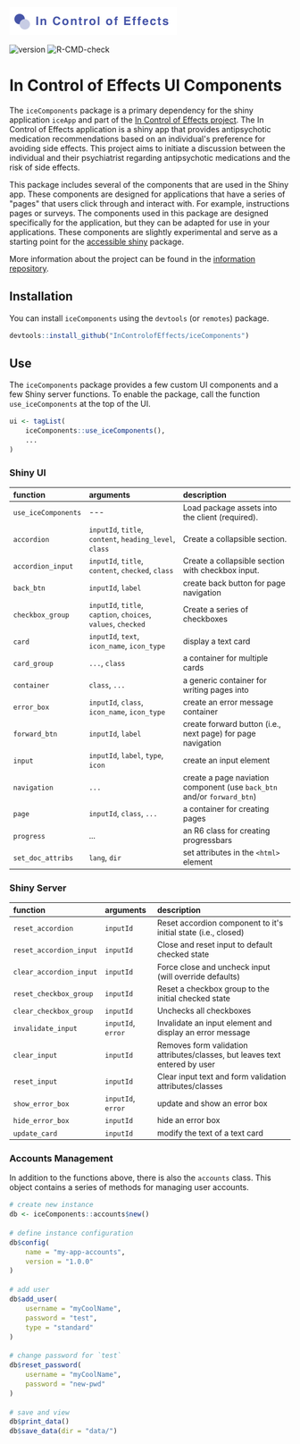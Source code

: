 ![The In Control of Effects project](incontrolofeffects.png)

<!-- badges: start -->
![version](https://img.shields.io/github/package-json/v/InControlofEffects/iceComponents/prod?color=%235ABCB9)
![R-CMD-check](https://github.com/InControlofEffects/iceComponents/workflows/R-CMD-check/badge.svg)
<!-- badges: end -->

# In Control of Effects UI Components

The `iceComponents` package is a primary dependency for the shiny application `iceApp` and part of the [In Control of Effects project](https://github.com/InControlofEffects). The In Control of Effects application is a shiny app that provides antipsychotic medication recommendations based on an individual's preference for avoiding side effects. This project aims to initiate a discussion between the individual and their psychiatrist regarding antipsychotic medications and the risk of side effects.

This package includes several of the components that are used in the Shiny app. These components are designed for applications that have a series of "pages" that users click through and interact with. For example, instructions pages or surveys. The components used in this package are designed specifically for the application, but they can be adapted for use in your applications. These components are slightly experimental and serve as a starting point for the [accessible shiny](https://github.com/davidruvolo51/accessibleshiny) package.

More information about the project can be found in the [information repository](https://github.com/InControlofEffects/information).

## Installation

You can install `iceComponents` using the `devtools` (or `remotes`) package.

``` r
devtools::install_github("InControlofEffects/iceComponents")
```

## Use

The `iceComponents` package provides a few custom UI components and a few Shiny server functions. To enable the package, call the function `use_iceComponents` at the top of the UI.

```r
ui <- tagList(
    iceComponents::use_iceComponents(),
    ...
)
```

### Shiny UI

| function  | arguments | description 
| :-------  | :-------- | :----------
| `use_iceComponents` | --- | Load package assets into the client (required).
| `accordion` | `inputId`, `title`, `content`, `heading_level`, `class` | Create a collapsible section.
| `accordion_input` | `inputId`, `title`, `content`, `checked`, `class` | Create a collapsible section with checkbox input.
| `back_btn` | `inputId`, `label` | create back button for page navigation
| `checkbox_group` | `inputId`, `title`, `caption`, `choices`, `values`, `checked` | Create a series of checkboxes
| `card` | `inputId`, `text`, `icon_name`, `icon_type` | display a text card
| `card_group` | `...`, `class` | a container for multiple cards
| `container` | `class`, `...` | a generic container for writing pages into
| `error_box` | `inputId`, `class`, `icon_name`, `icon_type` | create an error message container
| `forward_btn` | `inputId`, `label` | create forward button (i.e., next page) for page navigation
| `input` | `inputId`, `label`, `type`, `icon` | create an input element
| `navigation` | `...` | create a page naviation component (use `back_btn` and/or `forward_btn`)
| `page` | `inputId`, `class`, `...` | a container for creating pages
| `progress` | ... | an R6 class for creating progressbars
| `set_doc_attribs` | `lang`, `dir` | set attributes in the `<html>` element

### Shiny Server

| function  | arguments | description 
| :-------  | :-------- | :----------
| `reset_accordion` | `inputId` | Reset accordion component to it's initial state (i.e., closed)
| `reset_accordion_input` | `inputId` | Close and reset input to default checked state
| `clear_accordion_input` | `inputId` | Force close and uncheck input (will override defaults)
| `reset_checkbox_group`  | `inputId` | Reset a checkbox group to the initial checked state
| `clear_checkbox_group`  | `inputId` | Unchecks all checkboxes
| `invalidate_input` | `inputId`, `error` | Invalidate an input element and display an error message
| `clear_input` | `inputId` | Removes form validation attributes/classes, but leaves text entered by user
| `reset_input` | `inputId` | Clear input text and form validation attributes/classes
| `show_error_box` | `inputId`, `error` | update and show an error box
| `hide_error_box` | `inputId` | hide an error box
| `update_card` | `inputId` | modify the text of a text card

### Accounts Management

In addition to the functions above, there is also the `accounts` class. This object contains a series of methods for managing user accounts.

```r
# create new instance
db <- iceComponents::accounts$new()

# define instance configuration
db$config(
    name = "my-app-accounts",
    version = "1.0.0"
)

# add user
db$add_user(
    username = "myCoolName",
    password = "test",
    type = "standard"
)

# change password for `test`
db$reset_password(
    username = "myCoolName",
    password = "new-pwd"
)

# save and view
db$print_data()
db$save_data(dir = "data/")
```
